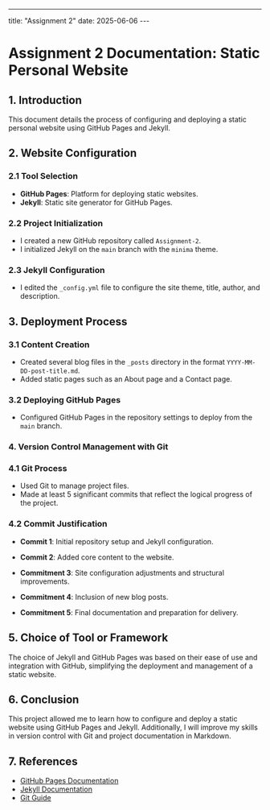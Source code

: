 ---
title: "Assignment 2"
date: 2025-06-06
---﻿
# Assignment 2 Documentation: Static Personal Website

## 1. Introduction

This document details the process of configuring and deploying a static personal website using GitHub Pages and Jekyll.

## 2. Website Configuration

### 2.1 Tool Selection
- **GitHub Pages**: Platform for deploying static websites.
- **Jekyll**: Static site generator for GitHub Pages.

### 2.2 Project Initialization
- I created a new GitHub repository called `Assignment-2`.
- I initialized Jekyll on the `main` branch with the `minima` theme.

### 2.3 Jekyll Configuration
- I edited the `_config.yml` file to configure the site theme, title, author, and description.

## 3. Deployment Process

### 3.1 Content Creation
- Created several blog files in the `_posts` directory in the format `YYYY-MM-DD-post-title.md`.
- Added static pages such as an About page and a Contact page.

### 3.2 Deploying GitHub Pages
- Configured GitHub Pages in the repository settings to deploy from the `main` branch.

### 4. Version Control Management with Git

### 4.1 Git Process
- Used Git to manage project files.
- Made at least 5 significant commits that reflect the logical progress of the project.

### 4.2 Commit Justification
- **Commit 1**: Initial repository setup and Jekyll configuration.
- **Commit 2**: Added core content to the website.

- **Commitment 3**: Site configuration adjustments and structural improvements.
- **Commitment 4**: Inclusion of new blog posts.
- **Commitment 5**: Final documentation and preparation for delivery.

## 5. Choice of Tool or Framework

The choice of Jekyll and GitHub Pages was based on their ease of use and integration with GitHub, simplifying the deployment and management of a static website.

## 6. Conclusion

This project allowed me to learn how to configure and deploy a static website using GitHub Pages and Jekyll. Additionally, I will improve my skills in version control with Git and project documentation in Markdown.

## 7. References

- [GitHub Pages Documentation](https://pages.github.com/)
- [Jekyll Documentation](https://jekyllrb.com/docs/)
- [Git Guide](https://git-scm.com/doc)
